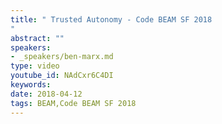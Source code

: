 ```yaml
---
title: " Trusted Autonomy - Code BEAM SF 2018
"
abstract: ""
speakers:
- _speakers/ben-marx.md
type: video
youtube_id: NAdCxr6C4DI
keywords: 
date: 2018-04-12
tags: BEAM,Code BEAM SF 2018
---
```


